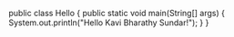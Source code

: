 public class Hello {
    public static void main(String[] args) {
        System.out.println("Hello Kavi Bharathy Sundar!");
    }
}
